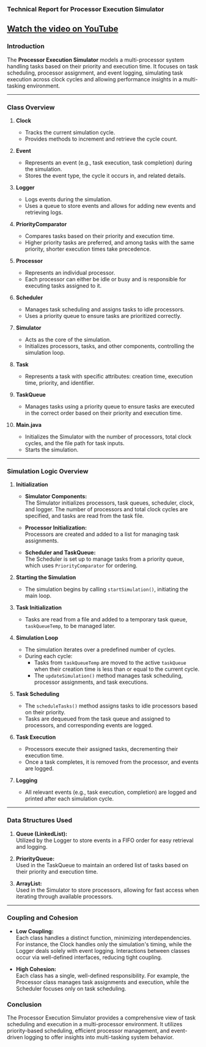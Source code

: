 ### **Technical Report for Processor Execution Simulator**

[Watch the video on YouTube](https://youtu.be/SnRED58K6mk?si=dwf_eYn6WlyoJ19Y)
---

### **Introduction**

The **Processor Execution Simulator** models a multi-processor system handling tasks based on their priority and execution time. It focuses on task scheduling, processor assignment, and event logging, simulating task execution across clock cycles and allowing performance insights in a multi-tasking environment.

---

### **Class Overview**

1. **Clock**
   - Tracks the current simulation cycle.
   - Provides methods to increment and retrieve the cycle count.

2. **Event**
   - Represents an event (e.g., task execution, task completion) during the simulation.
   - Stores the event type, the cycle it occurs in, and related details.

3. **Logger**
   - Logs events during the simulation.
   - Uses a queue to store events and allows for adding new events and retrieving logs.

4. **PriorityComparator**
   - Compares tasks based on their priority and execution time.
   - Higher priority tasks are preferred, and among tasks with the same priority, shorter execution times take precedence.

5. **Processor**
   - Represents an individual processor.
   - Each processor can either be idle or busy and is responsible for executing tasks assigned to it.

6. **Scheduler**
   - Manages task scheduling and assigns tasks to idle processors.
   - Uses a priority queue to ensure tasks are prioritized correctly.

7. **Simulator**
   - Acts as the core of the simulation.
   - Initializes processors, tasks, and other components, controlling the simulation loop.

8. **Task**
   - Represents a task with specific attributes: creation time, execution time, priority, and identifier.

9. **TaskQueue**
   - Manages tasks using a priority queue to ensure tasks are executed in the correct order based on their priority and execution time.

10. **Main.java**
    - Initializes the Simulator with the number of processors, total clock cycles, and the file path for task inputs.
    - Starts the simulation.

---

### **Simulation Logic Overview**

1. **Initialization**  
   - **Simulator Components:**  
     The Simulator initializes processors, task queues, scheduler, clock, and logger. The number of processors and total clock cycles are specified, and tasks are read from the task file.

   - **Processor Initialization:**  
     Processors are created and added to a list for managing task assignments.

   - **Scheduler and TaskQueue:**  
     The Scheduler is set up to manage tasks from a priority queue, which uses `PriorityComparator` for ordering.

2. **Starting the Simulation**
   - The simulation begins by calling `startSimulation()`, initiating the main loop.

3. **Task Initialization**
   - Tasks are read from a file and added to a temporary task queue, `taskQueueTemp`, to be managed later.

4. **Simulation Loop**
   - The simulation iterates over a predefined number of cycles.
   - During each cycle:
     - Tasks from `taskQueueTemp` are moved to the active `taskQueue` when their creation time is less than or equal to the current cycle.
     - The `updateSimulation()` method manages task scheduling, processor assignments, and task executions.

5. **Task Scheduling**
   - The `scheduleTasks()` method assigns tasks to idle processors based on their priority.  
   - Tasks are dequeued from the task queue and assigned to processors, and corresponding events are logged.

6. **Task Execution**
   - Processors execute their assigned tasks, decrementing their execution time.
   - Once a task completes, it is removed from the processor, and events are logged.

7. **Logging**
   - All relevant events (e.g., task execution, completion) are logged and printed after each simulation cycle.

---

### **Data Structures Used**

1. **Queue (LinkedList):**  
   Utilized by the Logger to store events in a FIFO order for easy retrieval and logging.
   
2. **PriorityQueue:**  
   Used in the TaskQueue to maintain an ordered list of tasks based on their priority and execution time.
   
3. **ArrayList:**  
   Used in the Simulator to store processors, allowing for fast access when iterating through available processors.

---

### **Coupling and Cohesion**

- **Low Coupling:**  
  Each class handles a distinct function, minimizing interdependencies. For instance, the Clock handles only the simulation's timing, while the Logger deals solely with event logging. Interactions between classes occur via well-defined interfaces, reducing tight coupling.
  
- **High Cohesion:**  
  Each class has a single, well-defined responsibility. For example, the Processor class manages task assignments and execution, while the Scheduler focuses only on task scheduling.



### **Conclusion**

The Processor Execution Simulator provides a comprehensive view of task scheduling and execution in a multi-processor environment. It utilizes priority-based scheduling, efficient processor management, and event-driven logging to offer insights into multi-tasking system behavior.
